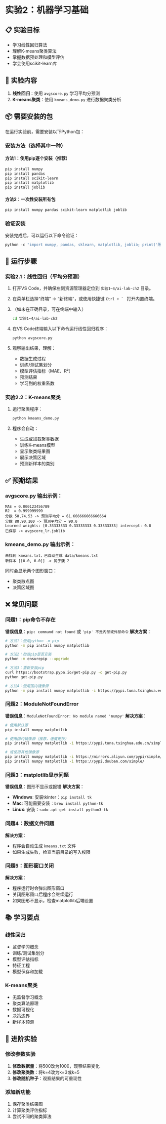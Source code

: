 # 实验2：机器学习基础

## 📋 实验目标
- 学习线性回归算法
- 理解K-means聚类算法
- 掌握数据预处理和模型评估
- 学会使用scikit-learn库

## 🎯 实验内容
1. **线性回归**：使用 `avgscore.py` 学习平均分预测
2. **K-means聚类**：使用 `kmeans_demo.py` 进行数据聚类分析

## 📦 需要安装的包
在运行实验前，需要安装以下Python包：

### 安装方法（选择其中一种）

#### 方法1：使用pip逐个安装（推荐）
```bash
pip install numpy
pip install pandas
pip install scikit-learn
pip install matplotlib
pip install joblib
```

#### 方法2：一次性安装所有包
```bash
pip install numpy pandas scikit-learn matplotlib joblib
```

### 验证安装
安装完成后，可以运行以下命令验证：
```python
python -c "import numpy, pandas, sklearn, matplotlib, joblib; print('所有包安装成功！')"
```

## 🚀 运行步骤

### 实验2.1：线性回归（平均分预测）

1. 打开VS Code，并确保左侧资源管理器定位到 `实验1~4/ai-lab-ch2` 目录。

2. 在菜单栏选择“终端” -> “新终端”，或使用快捷键 ``Ctrl + ` `` 打开内置终端。

3. （如未在正确目录，可在终端中输入）
    ```bash
    cd 实验1~4/ai-lab-ch2
    ```

4. 在VS Code终端输入以下命令运行线性回归程序：
    ```bash
    python avgscore.py
    ```

3. 观察输出结果，理解：
   - 数据生成过程
   - 训练/测试集划分
   - 模型评估指标（MAE、R²）
   - 预测结果
   - 学习到的权重系数

### 实验2.2：K-means聚类

1. 运行聚类程序：
   ```bash
   python kmeans_demo.py
   ```

2. 程序会自动：
   - 生成或加载聚类数据
   - 训练K-means模型
   - 显示聚类结果图
   - 展示决策区域
   - 预测新样本的类别

## ✅ 预期结果

### avgscore.py 输出示例：
```
MAE = 0.000123456789
R2  = 0.999999999
分数 58,74,53 -> 预测平均分 = 61.666666666666664
分数 80,90,100 -> 预测平均分 = 90.0
Learned weights: [0.33333333 0.33333333 0.33333333] intercept: 0.0
已保存 -> avgscore_lr.joblib
```

### kmeans_demo.py 输出示例：
```
未找到 kmeans.txt，已自动生成 data/kmeans.txt
新样本 [[0.0, 0.0]] -> 属于簇 2
```
同时会显示两个图形窗口：
- 聚类散点图
- 决策区域图

## ❌ 常见问题

### 问题1：pip命令不存在
**错误信息**：`pip: command not found` 或 `'pip' 不是内部或外部命令`
**解决方案**：
```bash
# 方法1：使用python -m pip
python -m pip install numpy matplotlib

# 方法2：检查pip是否安装
python -m ensurepip --upgrade

# 方法3：重新安装pip
curl https://bootstrap.pypa.io/get-pip.py -o get-pip.py
python get-pip.py

# 方法4：使用国内镜像源
python -m pip install numpy matplotlib -i https://pypi.tuna.tsinghua.edu.cn/simple
```

### 问题2：ModuleNotFoundError
**错误信息**：`ModuleNotFoundError: No module named 'numpy'`
**解决方案**：
```bash
# 使用默认源
pip install numpy matplotlib

# 使用国内镜像源（推荐，速度更快）
pip install numpy matplotlib -i https://pypi.tuna.tsinghua.edu.cn/simple

# 或使用其他镜像源
pip install numpy matplotlib -i https://mirrors.aliyun.com/pypi/simple/
pip install numpy matplotlib -i https://pypi.douban.com/simple/
```

### 问题3：matplotlib显示问题
**错误信息**：图形不显示或报错
**解决方案**：
- **Windows**: 安装tkinter：`pip install tk`
- **Mac**: 可能需要安装：`brew install python-tk`
- **Linux**: 安装：`sudo apt-get install python3-tk`

### 问题4：数据文件问题
**解决方案**：
- 程序会自动生成 `kmeans.txt` 文件
- 如果生成失败，检查当前目录的写入权限

### 问题5：图形窗口关闭
**解决方案**：
- 程序运行时会弹出图形窗口
- 关闭图形窗口后程序会继续运行
- 如果图形不显示，检查matplotlib后端设置

## 📚 学习要点

### 线性回归
- 监督学习概念
- 训练/测试集划分
- 模型评估指标
- 特征工程
- 模型保存和加载

### K-means聚类
- 无监督学习概念
- 聚类算法原理
- 数据可视化
- 决策边界
- 新样本预测

## 🔧 进阶实验

### 修改参数实验
1. **修改数据量**：将500改为1000，观察结果变化
2. **修改聚类数**：将k=4改为k=3或k=5
3. **修改随机种子**：观察结果的可重现性

### 添加新功能
1. 保存聚类结果图
2. 计算聚类评估指标
3. 尝试不同的聚类算法


